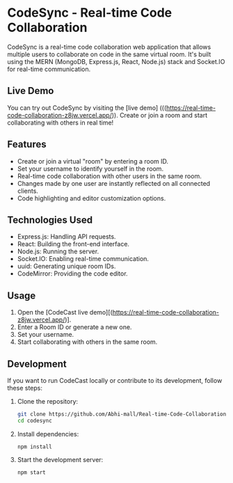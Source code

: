 # CodeSync - Real-time Code Collaboration

CodeSync is a real-time code collaboration web application that allows multiple users to collaborate on code in the same virtual room. It's built using the MERN (MongoDB, Express.js, React, Node.js) stack and Socket.IO for real-time communication.

## Live Demo

You can try out CodeSync by visiting the [live demo] (((https://real-time-code-collaboration-z8jw.vercel.app/)). Create or join a room and start collaborating with others in real time!


## Features

- Create or join a virtual "room" by entering a room ID.
- Set your username to identify yourself in the room.
- Real-time code collaboration with other users in the same room.
- Changes made by one user are instantly reflected on all connected clients.
- Code highlighting and editor customization options.

## Technologies Used

- Express.js: Handling API requests.
- React: Building the front-end interface.
- Node.js: Running the server.
- Socket.IO: Enabling real-time communication.
- uuid: Generating unique room IDs.
- CodeMirror: Providing the code editor.

## Usage

1. Open the [CodeCast live demo][(https://real-time-code-collaboration-z8jw.vercel.app/)].
2. Enter a Room ID or generate a new one.
3. Set your username.
4. Start collaborating with others in the same room.

## Development

If you want to run CodeCast locally or contribute to its development, follow these steps:

1. Clone the repository:

   ```bash
   git clone https://github.com/Abhi-mall/Real-time-Code-Collaboration
   cd codesync
   ```
2. Install dependencies:
   ```
   npm install
   ```
3. Start the development server:
   ```
   npm start
   ```

